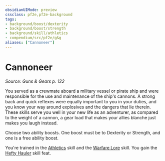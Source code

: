 ```yaml
---
obsidianUIMode: preview
cssclass: pf2e,pf2e-background
tags:
- background/boost/dexterity
- background/boost/strength
- background/skill/athletics
- compendium/src/pf2e/g&g
aliases: ["Cannoneer"]
---
```

# Cannoneer
*Source: Guns & Gears p. 122*  

You served as a crewmate aboard a military vessel or pirate ship and were responsible for the use and maintenance of the ship's cannons. A strong back and quick reflexes were equally important to you in your duties, and you know your way around explosives and the dangers that lie therein. These skills serve you well in your new life as an adventurer, as compared to the weight of a cannon, a gear load that makes your allies blanche just makes you laugh instead.

Choose two ability boosts. One boost must be to Dexterity or Strength, and one is a free ability boost.

You're trained in the [Athletics](skills.md#Athletics) skill and the [Warfare Lore](skills.md#Lore) skill. You gain the [Hefty Hauler](hefty-hauler.md) skill feat.